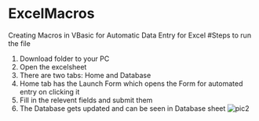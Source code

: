 # ExcelMacros
Creating Macros in VBasic for Automatic Data Entry for Excel
#Steps to run the file
1. Download folder to your PC
2. Open the excelsheet
3. There are two tabs: Home and Database
4. Home tab has the Launch Form which opens the Form for automated entry on clicking it
5. Fill in the relevent fields and submit them
6. The Database gets updated and can be seen in Database sheet
![pic2](https://github.com/Sandy-72/ExcelMacros/assets/109784195/d21fcf29-1161-4ef6-aa56-979f89677c9c)
